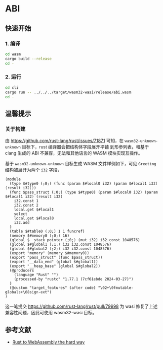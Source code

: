 # ABI

## 快速开始
### 1. 编译
```bash
cd wasm
cargo build --release
cd -
```

### 2. 运行
```bash
cd cli
cargo run -- ../../../target/wasm32-wasi/release/abi.wasm
cd -
```

## 温馨提示

### 关于构建
由 https://github.com/rust-lang/rust/issues/71871 可知，在 `wasm32-unknown-unknown` 目标下，rust 编译器会把结构体字段展开平铺
到形参列表，和基于 clang 生成的 ABI 不兼容，无法和其他语言的 WASM 模块实现互操作。

基于 `wasm32-unknown-unknown` 目标生成 WASM 文件样例如下，可见 `Greeting` 结构被展开为两个 `i32` 字段，
```wasm
(module
  (type $#type0 (;0;) (func (param $#local0 i32) (param $#local1 i32) (result i32)))
  (func $pass_struct (;0;) (type $#type0) (param $#local0 i32) (param $#local1 i32) (result i32)
    i32.const 1
    i32.const 2
    local.get $#local1
    select
    local.get $#local0
    i32.add
  )
  (table $#table0 (;0;) 1 1 funcref)
  (memory $#memory0 (;0;) 16)
  (global $__stack_pointer (;0;) (mut i32) i32.const 1048576)
  (global $#global1 (;1;) i32 i32.const 1048576)
  (global $#global2 (;2;) i32 i32.const 1048576)
  (export "memory" (memory $#memory0))
  (export "pass_struct" (func $pass_struct))
  (export "__data_end" (global $#global1))
  (export "__heap_base" (global $#global2))
  (@producers
    (language "Rust" "")
    (processed-by "rustc" "1.77.1 (7cf61ebde 2024-03-27)")
  )
  (@custom "target_features" (after code) "\02+\0fmutable-globals+\08sign-ext")
)
```

这一笔提交 https://github.com/rust-lang/rust/pull/79998 为 wasi 修复了上述兼容性问题，因此可使用 wasm32-wasi 目标。

## 参考文献
- [Rust to WebAssembly the hard way](https://surma.dev/things/rust-to-webassembly/)
